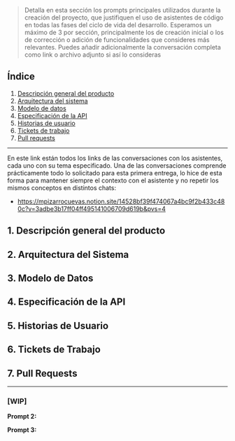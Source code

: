 > Detalla en esta sección los prompts principales utilizados durante la creación del proyecto, que justifiquen el uso de asistentes de código en todas las fases del ciclo de vida del desarrollo. Esperamos un máximo de 3 por sección, principalmente los de creación inicial o  los de corrección o adición de funcionalidades que consideres más relevantes.
Puedes añadir adicionalmente la conversación completa como link o archivo adjunto si así lo consideras


## Índice

1. [Descripción general del producto](#1-descripción-general-del-producto)
2. [Arquitectura del sistema](#2-arquitectura-del-sistema)
3. [Modelo de datos](#3-modelo-de-datos)
4. [Especificación de la API](#4-especificación-de-la-api)
5. [Historias de usuario](#5-historias-de-usuario)
6. [Tickets de trabajo](#6-tickets-de-trabajo)
7. [Pull requests](#7-pull-requests)

---

En este link están todos los links de las conversaciones con los asistentes, cada uno con su tema especificado. Una de las conversaciones comprende prácticamente todo lo solicitado para esta primera entrega, lo hice de esta forma para mantener siempre el contexto con el asistente y no repetir los mismos conceptos en distintos chats: 
- <https://mpizarrocuevas.notion.site/14528bf39f474067a4bc9f2b433c480c?v=3adbe3b17ff04ff495141006709d619b&pvs=4>

## 1. Descripción general del producto

## 2. Arquitectura del Sistema

## 3. Modelo de Datos

## 4. Especificación de la API

## 5. Historias de Usuario

## 6. Tickets de Trabajo

## 7. Pull Requests

---

### [WIP]

**Prompt 2:**

**Prompt 3:**
